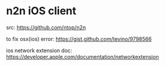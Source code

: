 # n2n iOS client 

src: https://github.com/ntop/n2n

to fix osx(ios) error: https://gist.github.com/tevino/9798566

ios network extension doc: https://developer.apple.com/documentation/networkextension

